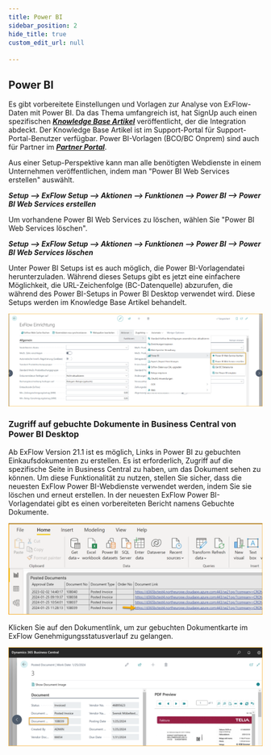 ```yaml
---
title: Power BI
sidebar_position: 2
hide_title: true
custom_edit_url: null

---
```

## Power BI

Es gibt vorbereitete Einstellungen und Vorlagen zur Analyse von ExFlow-Daten mit Power BI. Da das Thema umfangreich ist, hat SignUp auch einen spezifischen [***Knowledge Base Artikel***](https://support.signupsoftware.com/knowledgebase/article/KA-01291) veröffentlicht, der die Integration abdeckt. Der Knowledge Base Artikel ist im Support-Portal für Support-Portal-Benutzer verfügbar. Power BI-Vorlagen (BCO/BC Onprem) sind auch für Partner im [***Partner Portal***](https://azuresignup.sharepoint.com/sites/Signupsoftware/SitePages/BC-POWER-BI.aspx?xsdata=MDV8MDJ8fDU2YzBmOTZlYjUxZjRmMjg0MzNmMDhkYzg0NmE3MmIwfDg3NzkxMTdkNzcyZTRlYTU5NGVjNDRhMWExZDA0MjdifDB8MHw2Mzg1MzA4Mzk5MDUzMjE3OTF8VW5rbm93bnxWR1ZoYlhOVFpXTjFjbWwwZVZObGNuWnBZMlY4ZXlKV0lqb2lNQzR3TGpBd01EQWlMQ0pRSWpvaVYybHVNeklpTENKQlRpSTZJazkwYUdWeUlpd2lWMVFpT2pFeGZRPT18MXxMMk5vWVhSekx6RTVPbUZpTVRJNU1EWXlNVEExWlRSaFkyTTVaR05pWVRBNE1EUTFNR1JpTkRSbVFIUm9jbVZoWkM1Mk1pOXRaWE56WVdkbGN5OHhOekUzTkRnM01UZzVPRFExfDY3MTk3NmJkNzFmZTQ4YmQ0MzNmMDhkYzg0NmE3MmIwfDIyZmJkZjM2ZjZhNTRjNjE5MzIxYWNkOTY5YTFmYThl&sdata=UkdFQTF4T2Vra3R2Vk5sMUYxTXpWbkdZcXE4OEUxZ3h1WEZhcUhlN0NpMD0%3D&ovuser=8779117d-772e-4ea5-94ec-44a1a1d0427b%2Csofia.nikolic%40signupsoftware.com&OR=Teams-HL&CT=1717489911732&clickparams=eyJBcHBOYW1lIjoiVGVhbXMtRGVza3RvcCIsIkFwcFZlcnNpb24iOiI0OS8yNDA1MDMwNzYxNCIsIkhhc0ZlZGVyYXRlZFVzZXIiOmZhbHNlfQ%3D%3D).

Aus einer Setup-Perspektive kann man alle benötigten Webdienste in einem Unternehmen veröffentlichen, indem man "Power BI Web Services erstellen" auswählt.

***Setup \--\> ExFlow Setup \--\> Aktionen \--\> Funktionen \--\> Power BI \--\> Power BI Web Services erstellen***

Um vorhandene Power BI Web Services zu löschen, wählen Sie "Power BI Web Services löschen".

***Setup \--\> ExFlow Setup \--\> Aktionen \--\> Funktionen \--\> Power BI \--\> Power BI Web Services löschen***

Unter Power BI Setups ist es auch möglich, die Power BI-Vorlagendatei herunterzuladen. Während dieses Setups gibt es jetzt eine einfachere Möglichkeit, die URL-Zeichenfolge (BC-Datenquelle) abzurufen, die während des Power BI-Setups in Power BI Desktop verwendet wird. Diese Setups werden im Knowledge Base Artikel behandelt.

![ExFlow Setup -- Power BI](../../images/exflow-setup-general-006-power-bi.png)

### Zugriff auf gebuchte Dokumente in Business Central von Power BI Desktop

Ab ExFlow Version 21.1 ist es möglich, Links in Power BI zu gebuchten Einkaufsdokumenten zu erstellen. Es ist erforderlich, Zugriff auf die spezifische Seite in Business Central zu haben, um das Dokument sehen zu können. Um diese Funktionalität zu nutzen, stellen Sie sicher, dass die neuesten ExFlow Power BI-Webdienste verwendet werden, indem Sie sie löschen und erneut erstellen. In der neuesten ExFlow Power BI-Vorlagendatei gibt es einen vorbereiteten Bericht namens Gebuchte Dokumente.

![Power BI Desktop](../../images/image375.png)

Klicken Sie auf den Dokumentlink, um zur gebuchten Dokumentkarte im ExFlow Genehmigungsstatusverlauf zu gelangen.

![Gebuchte Rechnungskarte](../../images/image376.png)
